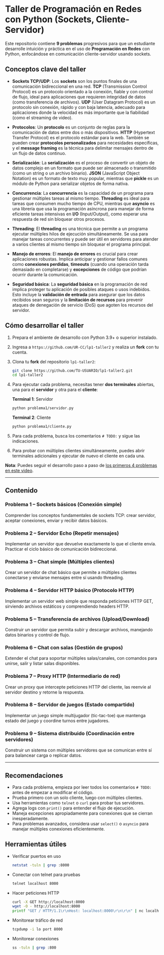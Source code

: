 # Taller de Programación en Redes con Python (Sockets, Cliente-Servidor)

Este repositorio contiene **9 problemas** progresivos para que un estudiante desarrolle intuición y práctica en el uso de **Programación en Redes** con Python, enfocándose en comunicación cliente-servidor usando sockets.

## Conceptos clave del taller

- **Sockets TCP/UDP**: Los **sockets** son los puntos finales de una comunicación bidireccional en una red. **TCP** (Transmission Control Protocol) es un protocolo orientado a la conexión, fiable y con control de flujo, ideal para aplicaciones que requieren integridad de datos (como transferencia de archivos). **UDP** (User Datagram Protocol) es un protocolo sin conexión, rápido y con baja latencia, adecuado para aplicaciones donde la velocidad es más importante que la fiabilidad (como el streaming de video).

- **Protocolos**: Un **protocolo** es un conjunto de reglas para la comunicación de datos entre dos o más dispositivos. **HTTP** (Hypertext Transfer Protocol) es el protocolo estándar para la web. También se pueden crear **protocolos personalizados** para necesidades específicas, y el **message framing** es la técnica para delimitar mensajes dentro de un flujo de datos continuo.

- **Serialización**: La **serialización** es el proceso de convertir un objeto de datos complejo en un formato que puede ser almacenado o transmitido (como un string o un archivo binario). **JSON** (JavaScript Object Notation) es un formato de texto muy popular, mientras que **pickle** es un módulo de Python para serializar objetos de forma nativa.

- **Concurrencia**: La **concurrencia** es la capacidad de un programa para gestionar múltiples tareas al mismo tiempo. **Threading** es ideal para tareas que consumen mucho tiempo de CPU, mientras que **asyncio** es una librería que usa la programación asíncrona para manejar de forma eficiente tareas intensivas en **I/O** (Input/Output), como esperar una respuesta de red sin bloquear otros procesos.

- **Threading**: El **threading** es una técnica que permite a un programa ejecutar múltiples hilos de ejecución simultáneamente. Se usa para manejar tareas concurrentes y puede ser útil en servidores para atender a varios clientes al mismo tiempo sin bloquear el programa principal.

- **Manejo de errores**: El **manejo de errores** es crucial para crear aplicaciones robustas. Implica anticipar y gestionar fallos comunes como **conexiones perdidas**, **timeouts** (cuando una operación tarda demasiado en completarse) y **excepciones** de código que podrían ocurrir durante la comunicación.

- **Seguridad básica**: La **seguridad básica** en la programación de red implica proteger tu aplicación de posibles ataques o usos indebidos. Esto incluye la **validación de entrada** para asegurar que los datos recibidos sean seguros y la **limitación de recursos** para prevenir ataques de denegación de servicio (DoS) que agoten los recursos del servidor.

## Cómo desarrollar el taller

1. Prepara el ambiente de desarrollo con Python 3.9+ o superior instalado.

2. Ingresa a `https://github.com/UR-CC/lp1-taller2` y realiza un **fork** con tu cuenta.

3. Clona tu **fork** del repositorio `lp1-taller2`:

    ```bash
    git clone https://github.com/TU-USUARIO/lp1-taller2.git
    cd lp1-taller2
    ```

4. Para ejecutar cada problema, necesitas tener **dos terminales** abiertas, una para el **servidor** y otra para el **cliente**:

    **Terminal 1**: Servidor

    ```bash
    python problema1/servidor.py
    ```
    
    **Terminal 2**: Cliente
    ```bash
    python problema1/cliente.py
    ```

5. Para cada problema, busca los comentarios `# TODO:` y sigue las indicaciones.

6. Para probar con múltiples clientes simultáneamente, puedes abrir terminales adicionales y ejecutar de nuevo el cliente en cada una.

**Nota**: Puedes seguir el desarrollo paso a paso de [los primeros 4 problemas en este video](https://www.youtube.com/watch?v=kPXa73a0kCA).

---

## Contenido

### Problema 1 – Sockets básicos (Conexión simple)

Comprender los conceptos fundamentales de sockets TCP: crear servidor, aceptar conexiones, enviar y recibir datos básicos.

### Problema 2 – Servidor Echo (Repetir mensajes)

Implementar un servidor que devuelve exactamente lo que el cliente envía. Practicar el ciclo básico de comunicación bidireccional.

### Problema 3 – Chat simple (Múltiples clientes)

Crear un servidor de chat básico que permite a múltiples clientes conectarse y enviarse mensajes entre sí usando threading.

### Problema 4 – Servidor HTTP básico (Protocolo HTTP)

Implementar un servidor web simple que responda peticiones HTTP GET, sirviendo archivos estáticos y comprendiendo headers HTTP.

### Problema 5 – Transferencia de archivos (Upload/Download)

Construir un servidor que permita subir y descargar archivos, manejando datos binarios y control de flujo.

### Problema 6 – Chat con salas (Gestión de grupos)

Extender el chat para soportar múltiples salas/canales, con comandos para unirse, salir y listar salas disponibles.

### Problema 7 – Proxy HTTP (Intermediario de red)

Crear un proxy que intercepte peticiones HTTP del cliente, las reenvíe al servidor destino y retorne la respuesta.

### Problema 8 – Servidor de juegos (Estado compartido)

Implementar un juego simple multijugador (tic-tac-toe) que mantenga estado del juego y coordine turnos entre jugadores.

### Problema 9 – Sistema distribuido (Coordinación entre servidores)

Construir un sistema con múltiples servidores que se comunican entre sí para balancear carga o replicar datos.

---

## Recomendaciones

- Para cada problema, empieza por leer todos los comentarios `# TODO:` antes de empezar a modificar el código.
- Prueba primero con un solo cliente, luego con múltiples clientes.
- Usa herramientas como `telnet` o `curl` para probar tus servidores.
- Agrega logs con `print()` para entender el flujo de ejecución.
- Maneja excepciones apropiadamente para conexiones que se cierran inesperadamente.
- Para problemas avanzados, considera usar `select()` o `asyncio` para manejar múltiples conexiones eficientemente.

## Herramientas útiles

* Verificar puertos en uso

    ```bash
    netstat -tuln | grep :8000
    ```

* Conectar con telnet para pruebas

    ```bash
    telnet localhost 8000
    ```

* Hacer peticiones HTTP

    ```bash
    curl -X GET http://localhost:8000
    wget -O - http://localhost:8000
    printf "GET / HTTP/1.1\r\nHost: localhost:8000\r\n\r\n" | nc localhost 8000
    ```

* Monitorear tráfico de red

    ```bash
    tcpdump -i lo port 8000
    ```

* Monitorear conexiones

    ```bash
    ss -tuln | grep :800
    ```

